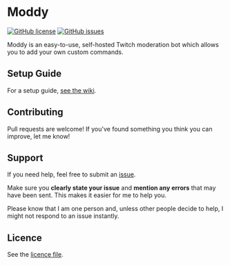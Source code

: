 # Moddy

[![GitHub license](https://img.shields.io/github/license/htbrown/moddy?style=flat-square)](https://github.com/htbrown/moddy/blob/master/LICENSE)
[![GitHub issues](https://img.shields.io/github/issues/htbrown/moddy?style=flat-square)](https://github.com/htbrown/moddy/issues)

Moddy is an easy-to-use, self-hosted Twitch moderation bot which allows you to add your own custom commands.

## Setup Guide

For a setup guide, [see the wiki](https://github.com/htbrown/moddy/wiki).

## Contributing

Pull requests are welcome! If you've found something you think you can improve, let me know!

## Support

If you need help, feel free to submit an [issue](https://github.com/htbrown/moddy/issues).

Make sure you **clearly state your issue** and **mention any errors** that may have been sent. This makes it easier for me to help you.

Please know that I am one person and, unless other people decide to help, I might not respond to an issue instantly.

## Licence

See the [licence file](https://github.com/htbrown/moddy/blob/master/LICENSE).

